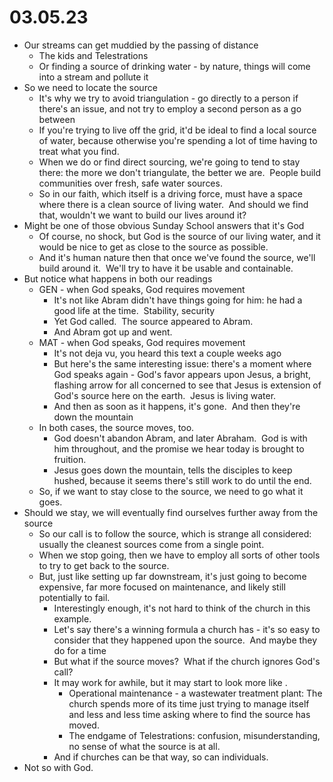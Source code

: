 # 03.05.23

* Our streams can get muddied by the passing of distance
	* The kids and Telestrations
	* Or finding a source of drinking water - by nature, things will come into a stream and pollute it
* So we need to locate the source
	* It's why we try to avoid triangulation - go directly to a person if there's an issue, and not try to employ a second person as a go between
	* If you're trying to live off the grid, it'd be ideal to find a local source of water, because otherwise you're spending a lot of time having to treat what you find.
	* When we do or find direct sourcing, we're going to tend to stay there: the more we don't triangulate, the better we are.  People build communities over fresh, safe water sources.
	* So in our faith, which itself is a driving force, must have a space where there is a clean source of living water.  And should we find that, wouldn't we want to build our lives around it?
* Might be one of those obvious Sunday School answers that it's God
	* Of course, no shock, but God is the source of our living water, and it would be nice to get as close to the source as possible.
	* And it's human nature then that once we've found the source, we'll build around it.  We'll try to have it be usable and containable.
* But notice what happens in both our readings
	* GEN - when God speaks, God requires movement
		* It's not like Abram didn't have things going for him: he had a good life at the time.  Stability, security
		* Yet God called.  The source appeared to Abram.
		* And Abram got up and went.
	* MAT - when God speaks, God requires movement
		* It's not deja vu, you heard this text a couple weeks ago
		* But here's the same interesting issue: there's a moment where God speaks again - God's favor appears upon Jesus, a bright, flashing arrow for all concerned to see that Jesus is extension of God's source here on the earth.  Jesus is living water.
		* And then as soon as it happens, it's gone.  And then they're down the mountain
	* In both cases, the source moves, too.
		* God doesn't abandon Abram, and later Abraham.  God is with him throughout, and the promise we hear today is brought to fruition.
		* Jesus goes down the mountain, tells the disciples to keep hushed, because it seems there's still work to do until the end.
	* So, if we want to stay close to the source, we need to go what it goes.
* Should we stay, we will eventually find ourselves further away from the source
	* So our call is to follow the source, which is strange all considered: usually the cleanest sources come from a single point.
	* When we stop going, then we have to employ all sorts of other tools to try to get back to the source.
	* But, just like setting up far downstream, it's just going to become expensive, far more focused on maintenance, and likely still potentially to fail.
		* Interestingly enough, it's not hard to think of the church in this example.
		* Let's say there's a winning formula a church has - it's so easy to consider that they happened upon the source.  And maybe they do for a time
		* But what if the source moves?  What if the church ignores God's call?
		* It may work for awhile, but it may start to look more like .
			* Operational maintenance - a wastewater treatment plant: The church spends more of its time just trying to manage itself and less and less time asking where to find the source has moved.
			* The endgame of Telestrations: confusion, misunderstanding, no sense of what the source is at all.
		* And if churches can be that way, so can individuals.
* Not so with God.
